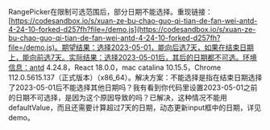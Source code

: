 RangePicker在限制可选范围后，部分日期不能选择。重现链接：[https://codesandbox.io/s/xuan-ze-bu-chao-guo-qi-tian-de-fan-wei-antd-4-24-10-forked-d257fh?file=/demo.js](https://codesandbox.io/s/xuan-ze-bu-chao-guo-qi-tian-de-fan-wei-antd-4-24-10-forked-d257fh?file=/demo.js)。期望结果：选择2023-05-01，能向后选7天，如果在结束日期上，能向前选7天。实际结果：选择2023-05-01后，其后的日期都不可选。环境信息：antd 4.24.8，React 18.0.0，mac catalina 10.15.5，Chrome 112.0.5615.137（正式版本）（x86_64）。解决方案：不能选择是指在结束日期选择了2023-05-01后不能选择其他日期吗？我有看到你代码里设置2023-05-01之前的日期不可选择，是因为这个原因导致的吗？已解决，这种情况不能用defaultValue，而且还需要计算超过7天的日期，动态更新input框中的日期，详见demo。
